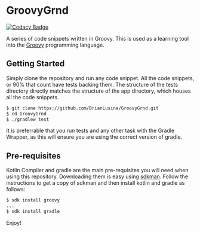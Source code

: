 # GroovyGrnd

[![Codacy Badge](https://api.codacy.com/project/badge/Grade/c0108cafd4884a4db12ae1f776cdf904)](https://www.codacy.com/app/BrianLusina/GroovyGrnd?utm_source=github.com&utm_medium=referral&utm_content=BrianLusina/GroovyGrnd&utm_campaign=badger)

A series of code snippets written in Groovy. This is used as a learning tool into the [Groovy](http://groovy-lang.org/) programming language.

## Getting Started

Simply clone the repository and run any code snippet. All the code snippets, or 90% that count have tests backing them. The structure 
of the tests directory directly matches the structure of the app directory, which houses all the code snippets.

```sh
$ git clone https://github.com/BrianLusina/GroovyGrnd.git
$ cd GroovyGrnd
$ ./gradlew test
```

It is preferrable that you run tests and any other task with the Gradle Wrapper, as this will ensure you are using the correct version of gradle.

## Pre-requisites

Kotlin Compiler and gradle are the main pre-requisites you will need when using this repository. Downloading them is easy using [sdkman](http://sdkman.io/install.html). Follow the instructions to get a copy of sdkman and then install kotlin and gradle as follows:

```sh
$ sdk install groovy
...
$ sdk install gradle
```

Enjoy!

